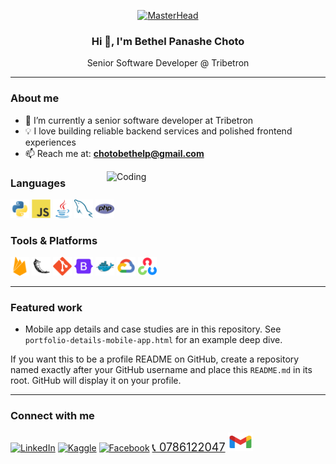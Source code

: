 <div align="center">

[![MasterHead](https://firebasestorage.googleapis.com/v0/b/flexi-coding.appspot.com/o/dempgi7-520f8d5f-63d4-4453-8822-dbc149ae27f8.gif?alt=media&token=91c0c7b2-93c3-4029-b011-1a8703c5730d)](https://)

### Hi 👋, I'm Bethel Panashe Choto
Senior Software Developer @ Tribetron

</div>

---

### About me
- 🔭 I’m currently a senior software developer at Tribetron
- 💡 I love building reliable backend services and polished frontend experiences
- 📫 Reach me at: **chotobethelp@gmail.com**

<img align="right" alt="Coding" width="350" src="https://cdn.dribbble.com/users/1162077/screenshots/3848914/programmer.gif" />

### Languages
<p>
  <a href="https://www.python.org" target="_blank" rel="noreferrer"><img src="https://raw.githubusercontent.com/devicons/devicon/master/icons/python/python-original.svg" alt="Python" width="30" height="30" /></a>
  <a href="https://www.javascript.com" target="_blank" rel="noreferrer"><img src="https://raw.githubusercontent.com/devicons/devicon/master/icons/javascript/javascript-original.svg" alt="JavaScript" width="30" height="30" /></a>
  <a href="https://www.java.com" target="_blank" rel="noreferrer"><img src="https://raw.githubusercontent.com/devicons/devicon/master/icons/java/java-original.svg" alt="Java" width="30" height="30" /></a>
  <a href="https://www.mysql.com/" target="_blank" rel="noreferrer"><img src="https://raw.githubusercontent.com/devicons/devicon/master/icons/mysql/mysql-original.svg" alt="MySQL" width="30" height="30" /></a>
  <a href="https://www.php.net" target="_blank" rel="noreferrer"><img src="https://raw.githubusercontent.com/devicons/devicon/master/icons/php/php-original.svg" alt="PHP" width="30" height="30" /></a>
</p>

### Tools & Platforms
<p>
  <a href="https://firebase.google.com/" target="_blank" rel="noreferrer"><img src="https://raw.githubusercontent.com/devicons/devicon/master/icons/firebase/firebase-plain.svg" alt="Firebase" width="30" height="30" /></a>
  <a href="https://flask.palletsprojects.com/" target="_blank" rel="noreferrer"><img src="https://raw.githubusercontent.com/devicons/devicon/master/icons/flask/flask-original.svg" alt="Flask" width="30" height="30" /></a>
  <a href="https://www.git-scm.com/" target="_blank" rel="noreferrer"><img src="https://raw.githubusercontent.com/devicons/devicon/master/icons/git/git-original.svg" alt="Git" width="30" height="30" /></a>
  <a href="https://getbootstrap.com" target="_blank" rel="noreferrer"><img src="https://raw.githubusercontent.com/devicons/devicon/master/icons/bootstrap/bootstrap-plain.svg" alt="Bootstrap" width="30" height="30" /></a>
  <a href="https://www.docker.com/" target="_blank" rel="noreferrer"><img src="https://raw.githubusercontent.com/devicons/devicon/master/icons/docker/docker-original.svg" alt="Docker" width="30" height="30" /></a>
  <a href="https://cloud.google.com" target="_blank" rel="noreferrer"><img src="https://raw.githubusercontent.com/devicons/devicon/master/icons/googlecloud/googlecloud-original.svg" alt="Google Cloud" width="30" height="30" /></a>
  <a href="https://opencv.org/" target="_blank" rel="noreferrer"><img src="https://raw.githubusercontent.com/devicons/devicon/master/icons/opencv/opencv-original.svg" alt="OpenCV" width="30" height="30" /></a>
</p>

---

### Featured work
- Mobile app details and case studies are in this repository. See `portfolio-details-mobile-app.html` for an example deep dive.

If you want this to be a profile README on GitHub, create a repository named exactly after your GitHub username and place this `README.md` in its root. GitHub will display it on your profile.

---

### Connect with me
<p>
  <a href="https://linkedin.com/in/bethel-panashe-choto/" target="_blank"><img alt="LinkedIn" height="30" width="40" src="https://raw.githubusercontent.com/rahuldkjain/github-profile-readme-generator/master/src/images/icons/Social/linked-in-alt.svg" /></a>
  <a href="https://kaggle.com/b3th13chotel12" target="_blank"><img alt="Kaggle" height="30" width="40" src="https://raw.githubusercontent.com/rahuldkjain/github-profile-readme-generator/master/src/images/icons/Social/kaggle.svg" /></a>
  <a href="https://www.facebook.com/bethel.choto.33" target="_blank"><img alt="Facebook" height="30" width="40" src="https://raw.githubusercontent.com/rahuldkjain/github-profile-readme-generator/master/src/images/icons/Social/facebook.svg" /></a>
  <a href="tel:+263786122047" target="_blank" title="Call"><span style="font-size: 18px;">📞 0786122047</span></a>
  <a href="mailto:chotobethelp@gmail.com" target="_blank" title="Email"><img alt="Gmail" height="30" width="40" src="https://raw.githubusercontent.com/rahuldkjain/github-profile-readme-generator/master/src/images/icons/Social/gmail.svg" /></a>
</p>

